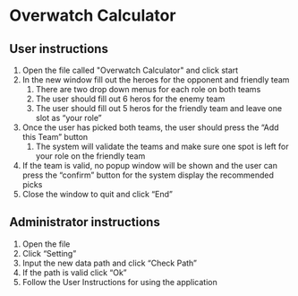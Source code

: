 # Overwatch Calculator

## User instructions
1. Open the file called "Overwatch Calculator" and click start
1. In the new window fill out the heroes for the opponent and friendly team
	1. There are two drop down menus for each role on both teams
	1. The user should fill out 6 heros for the enemy team
	1. The user should fill out 5 heros for the friendly team and leave one slot as “your role”
1. Once the user has picked both teams, the user should press the “Add this Team” button
	1. The system will validate the teams and make sure one spot is left for your role on the friendly team
1. If the team is valid, no popup window will be shown and the user can press the “confirm” button for the system display the recommended picks
1. Close the window to quit and click “End”
## Administrator instructions
1. Open the file
1. Click “Setting”
1. Input the new data path and click “Check Path”
1. If the path is valid click “Ok”
1. Follow the User Instructions for using the application
